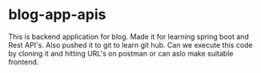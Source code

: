 # blog-app-apis
This is backend application for blog.
Made it for learning spring boot and Rest API's.
Also pushed it to git to learn git hub.
Can we execute this code by cloning it and hitting URL's on postman or can aslo make suitable frontend.
